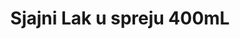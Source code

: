 ---
layout: product
title: "Sjajni Lak u spreju 400mL"
price: "1100" 
desc: "Lak u spreju – mat"
img_path: "/assets/img/AK1012.webp"
brand: "AK"
available: false
special_offer: false
new: false
soon: false
cat: "070000"
subcat: "070200"
subsubcat: "070201"
sifra: "AK1012"
popular: false
---